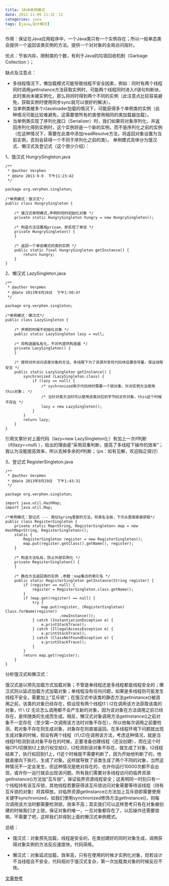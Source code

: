 ```yaml
---
title: JAVA单例模式
date: 2012-11-09 21:32：11
categories: java
tags: [java,设计模式]
---
```

作用：保证在Java应用程序中，一个Java类只有一个实例存在；所以一般单态类会提供一个返回该类实例的方法。提供一个对对象的全局访问指针。

优点：节省内存，限制类的个数，有利于Java的垃圾回收机制（Garbage Collection ）；

缺点及注意点：

* 多线程情况下，懒加载模式可能导致线程不安全因素，例如：同时有两个线程同时调用getInstance方法获取实例时，可能两个线程同时进入if语句判断块，此时类尚未被实例化，那么将同时得到两个不同的实例（此注意点比较容易避免，获取实例时使用同步sync就可以很好的解决）。
* 当单例类被多个classloader加载的情况下，可能获得多个单例类的实例（此种情况可能比较难避免，这需要使所有的类使用相同的类加载器加载）。
* 当单例类实现了序列化接口（Serializer）时，我们如果将对象序列化，并返回序列化得到实例时，这个实例将是一个新的实例，而不是序列化之前的实例（在这种情况下，需要在此类中添加readResolve方法，将返回对象设置为当前实例，否则会获得一个不同于序列化之前的类）。
单例模式具体分为饿汉式、懒汉式及登记式（这个很少介绍）：

1、饿汉式  HungrySingleton.java
<!-- lang:java-->
	/** 
	 * @author Verphen 
	 * @date 2013-9-9  下午11:23:42 
	 */  
	  
	package org.verphen.singleton;  
	  
	/*单例模式：饿汉式*/  
	public class HungrySingleton {  
	  
	    /* 饿汉式单例模式,声明的同时初始化对象 */  
	    private static HungrySingleton hungry = new HungrySingleton();  
	  
	    /* 构造方法设置成privae，即实现了单态 */  
	    private HungrySingleton() {  
	    }  
	  
	    /* 返回一个单态模式的类的实例 */  
	    public static final HungrySingleton getInstance() {  
	        return hungry;  
	    }  
	}  
2、懒汉式  LazySingleton.java
<!--lang:java-->
	/** 
	 * @author VerpHen 
	 * @date 2013年9月26日  下午1:50:47 
	 */  
	  
	package org.verphen.singleton;  
	  
	/*单例模式：懒汉式*/  
	public class LazySingleton {  
	  
	    /* 声明的时候不初始化对象 */  
	    public static LazySingleton lazy = null;  
	  
	    /* 将构造器私有化，不对外提供构造器 */  
	    private LazySingleton() {  
	    }  
	  
	    /* 提供对外访问该类对象的方法，多线程下为了资源共享将代码块设置信号量，保证线程安全 */  
	    public static LazySingleton getInstance() {  
	  		synchronized (LazySingleton.class) {
	        	if (lazy == null) {  
	            	/* sychronized用于代码块时需要一个锁对象，针对实例方法使用this对象； */  
	           		/* 当针对类方法时可以使用该类对应的字节码文件对象，this这个时候不存在 */  
	                lazy = new LazySingleton();  
	            }  
	        }  
	        return lazy;  
	    }  
	}  
引用文章针对上面代码（lazy=new LazySingleton();）有加上一次if判断（if(lazy==null) ），给出的理由是“采用双重判断，提高了多线程下操作的效率”；我认为没能提高效率，所以去掉多余的if判断；（ps：如有见解，欢迎指正探讨）

3、登记式  RegisterSingleton.java
<!--lang:java-->
	/** 
	 * @author VerpHen 
	 * @date 2013年9月29日  下午1:43:31 
	 */  
	  
	package org.verphen.singleton;  
	  
	import java.util.HashMap;  
	import java.util.Map;  
	  
	/*单例模式：登记式 --- 类似Spring里面的方法，将类名注册，下次从里面直接获取*/  
	public class RegisterSingleton {  
	    private static Map<String, RegisterSingleton> map = new HashMap<String, RegisterSingleton>();  
	    static {  
	        RegisterSingleton register = new RegisterSingleton();  
	        map.put(register.getClass().getName(), register);  
	    }  
	  
	    /* 构造方法私有，防止外部实例化 */  
	    private RegisterSingleton() {  
	    }  
	  
	    /* 静态方法返回类的实例 ,参数：map集合的索引名 */  
	    public static RegisterSingleton getInstance(String register) {  
	        if (register == null) {  
	            register = RegisterSingleton.class.getName();  
	        }  
	        if (map.get(register) == null) {  
	            try {  
	                map.put(register, (RegisterSingleton) Class.forName(register)  
	                        .newInstance());  
	            } catch (InstantiationException e) {  
	                e.printStackTrace();  
	            } catch (IllegalAccessException e) {  
	                e.printStackTrace();  
	            } catch (ClassNotFoundException e) {  
	                e.printStackTrace();  
	            }  
	        }  
	        return map.get(register);  
	    }  
	}  
分析饿汉式和懒汉式：

饿汉式是以预先加载方式加载对象；不管是单线程还是多线程都是线程安全的；懒汉式则以延迟加载方式加载对象；单线程没有任何问题，如果是多线程则可能发生线程不安全，需要加上“互斥锁”；在饿汉式中该类的静态方法getInstance()被调用之前，该类的对象已经存在，假设现有两个线程t1 \ t2在调用该方法获取该类的对象，t1 \ t2 无论怎么调用都不会产生新的对象，因为该对象在方法调用之前已经存在，是伴随类的生成而生成。相反，懒汉式对象调用方法getInstance()之前对象不一定存在（至少第一次调用该方法时对象不存在），所以他每次调用之前要检测，若对象不存在则生成对象，对象存在则直接返回。在多线程环境下问题就出现生成对象的时候，假设有两个线程（t1,t2)在调用该方法，考虑这种情况，就是当线程t1检测到该对象不存在的时候，正要准备创建线程（还没创建），而在这个时候CPU切换到t2上执行权交给t2，t2检测到该对象不存在，就生成了对象，t2线程结束了，执行权回到t1上，t1这个时候就不需要判断了，因为开始他判断了的，他就直接向下执行，生成了对象。这样就导致了该类生成了两个不同的对象，当然这种情况不一定会发生，但这种情况是绝对存在的，也许你运行10000次都不会出现，或许你一运行就会出现该问题。所有我们需要对多线程访问的临界资源getInstance()方法加“互斥锁”，保证临界资源线程安全；这表明同一时刻只有一个线程持有该互斥锁，其他线程若要获得该互斥锁访问对象需要等待该线程（持有互斥锁的对象）将其释放。对临界资源getInstance()方法加上互斥锁即需要使用关键字synchronized，如我们使用synchronized修饰方法getInstance()，则每次调用该方法时都需要检测锁，效率不高；其实我们可以这样思考只有在对象被创建的时候我们才上锁，保证对象的唯一，一旦对象都存在了，以后操作还需要锁嘛，不需要了吧，这样我们并得到上面的懒汉式单例模式。

总结：

* 饿汉式：对象预先加载，线程是安全的，在类创建好的同时对象生成，调用获得对象实例的方法反应速度快，代码简练。

* 懒汉式：对象延迟加载，效率高，只有在使用的时候才实例化对象，但若设计不当线程会不安全，代码相对于饿汉式复杂，第一次加载类对象的时候反应不快。

<a href="http://hi.baidu.com/chenbobio/item/9c4ecfa95144fb7b6cd455ca">文章参考</a>